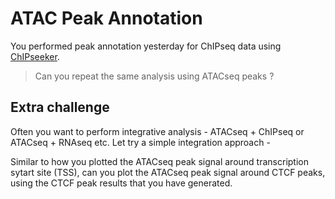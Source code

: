 # ATAC Peak Annotation

You performed peak annotation yesterday for ChIPseq data using [ChIPseeker](http://www.bioconductor.org/packages/release/bioc/vignettes/ChIPseeker/inst/doc/ChIPseeker.html).

> Can you repeat the same analysis using ATACseq peaks ?


## Extra challenge

Often you want to perform integrative analysis - ATACseq + ChIPseq or ATACseq + RNAseq etc. Let try a simple integration approach - 

Similar to how you plotted the ATACseq peak signal around transcription sytart site (TSS), can you plot the ATACseq peak signal around CTCF peaks, using the CTCF peak results that you have generated.
